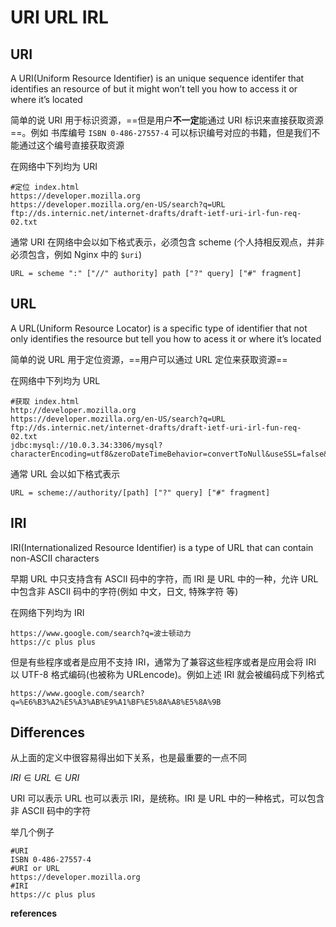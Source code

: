 # URI URL  IRL

## URI

A URI(Uniform Resource Identifier) is an unique sequence identifer that identifies an resource of but it might won’t tell you how to access it or where it’s located

简单的说 URI 用于标识资源，==但是用户**不一定**能通过 URI 标识来直接获取资源==。例如 书库编号 `ISBN 0-486-27557-4` 可以标识编号对应的书籍，但是我们不能通过这个编号直接获取资源

在网络中下列均为 URI

```
#定位 index.html
https://developer.mozilla.org
https://developer.mozilla.org/en-US/search?q=URL
ftp://ds.internic.net/internet-drafts/draft-ietf-uri-irl-fun-req-02.txt
```

通常 URI 在网络中会以如下格式表示，必须包含 scheme (个人持相反观点，并非必须包含，例如 Nginx 中的 `$uri`)

```
URL = scheme ":" ["//" authority] path ["?" query] ["#" fragment]
```

## URL

A URL(Uniform Resource Locator) is a specific type of identifier that not only identifies the resource but tell you how to acess it or where it’s located

简单的说 URL 用于定位资源，==用户可以通过 URL 定位来获取资源==

在网络中下列均为 URL

```
#获取 index.html
http://developer.mozilla.org
https://developer.mozilla.org/en-US/search?q=URL
ftp://ds.internic.net/internet-drafts/draft-ietf-uri-irl-fun-req-02.txt
jdbc:mysql://10.0.3.34:3306/mysql?characterEncoding=utf8&zeroDateTimeBehavior=convertToNull&useSSL=false&useJDBCCompliantTimezoneShift=true&useLegacyDatetimeCode=false&serverTimezone=GMT%2B8&allowMultiQueries=true&allowPublicKeyRetrieval=true
```

通常 URL 会以如下格式表示

```
URL = scheme://authority/[path] ["?" query] ["#" fragment]
```

## IRI

IRI(Internationalized Resource Identifier) is a type of URL that can contain non-ASCII characters

早期 URL 中只支持含有 ASCII 码中的字符，而 IRI 是 URL 中的一种，允许 URL 中包含非 ASCII 码中的字符(例如 中文，日文, 特殊字符 等)

在网络下列均为 IRI

```
https://www.google.com/search?q=波士顿动力
https://c plus plus
```

但是有些程序或者是应用不支持 IRI，通常为了兼容这些程序或者是应用会将 IRI 以 UTF-8 格式编码(也被称为 URLencode)。例如上述 IRI 就会被编码成下列格式

```
https://www.google.com/search?q=%E6%B3%A2%E5%A3%AB%E9%A1%BF%E5%8A%A8%E5%8A%9B
```

## Differences

从上面的定义中很容易得出如下关系，也是最重要的一点不同

$IRI \in URL \in URI$

URI 可以表示 URL 也可以表示 IRI，是统称。IRI 是 URL 中的一种格式，可以包含非 ASCII 码中的字符

举几个例子

```
#URI
ISBN 0-486-27557-4
#URI or URL
https://developer.mozilla.org
#IRI
https://c plus plus
```

**references**

[^1]:https://auth0.com/blog/url-uri-urn-differences/
[^2]:https://fusion.cs.uni-jena.de/fusion/2016/11/18/iri-uri-url-urn-and-their-differences/
[^3]:https://developer.mozilla.org/en-US/docs/Learn/Common_questions/Web_mechanics/What_is_a_URL
[^4]:https://en.wikipedia.org/wiki/Uniform_Resource_Identifier
